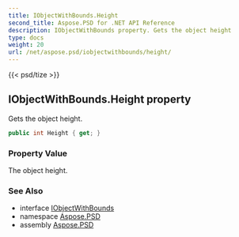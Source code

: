```yaml
---
title: IObjectWithBounds.Height
second_title: Aspose.PSD for .NET API Reference
description: IObjectWithBounds property. Gets the object height
type: docs
weight: 20
url: /net/aspose.psd/iobjectwithbounds/height/
---
```

{{< psd/tize >}}
## IObjectWithBounds.Height property

Gets the object height.

```csharp
public int Height { get; }
```

### Property Value

The object height.

### See Also

* interface [IObjectWithBounds](../)
* namespace [Aspose.PSD](../../../aspose.psd/)
* assembly [Aspose.PSD](../../../)


